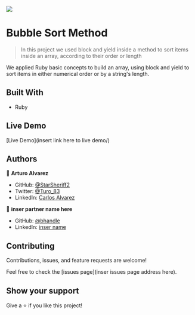 ![](https://img.shields.io/badge/Microverse-blueviolet)

# Bubble Sort Method

> In this project we used block and yield inside a method to sort items inside an array, according to their order or length 

We applied Ruby basic concepts to build an array, using block and yield to sort items in either numerical order or by a string's length.

## Built With

- Ruby

## Live Demo

[Live Demo](insert link here to live demo/)

## Authors

👤 **Arturo Alvarez**

- GitHub: [@StarSheriff2](https://github.com/StarSheriff2)
- Twitter: [@Turo_83](https://twitter.com/Turo_83)
- LinkedIn: [Carlos Alvarez](https://www.linkedin.com/in/carlosalvarezveroy/)

👤 **inser partner name here**

- GitHub: [@bhandle](https://github.com/abongsjoel)
- LinkedIn: [inser name](https://linkedin.com/in/username)

## Contributing

Contributions, issues, and feature requests are welcome!

Feel free to check the [issues page](inser issues page address here).

## Show your support

Give a ⭐️ if you like this project!
